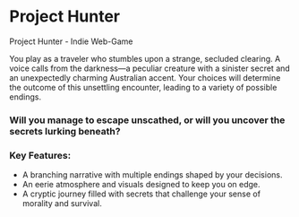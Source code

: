 # Project Hunter
Project Hunter - Indie Web-Game

You play as a traveler who stumbles upon a strange, secluded clearing. A voice calls from the darkness—a peculiar creature with a sinister secret and an unexpectedly charming Australian accent. Your choices will determine the outcome of this unsettling encounter, leading to a variety of possible endings.

### Will you manage to escape unscathed, or will you uncover the secrets lurking beneath?

### Key Features:

- A branching narrative with multiple endings shaped by your decisions.
- An eerie atmosphere and visuals designed to keep you on edge.
- A cryptic journey filled with secrets that challenge your sense of morality and survival.
